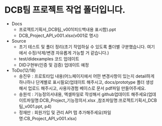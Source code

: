 # DCB팀 프로젝트 작업 폴더입니다.
- Docs
  - 프로젝트기획서_DCB팀_v001(피드백내용 표시함).ppt
  - DCB_Project_API_v001.xlsx(v001로 명시)
- Source
  - 초기 테스트 및 폴더 정리(초기 작업하실 수 있도록 폴더별 구분했습니다. 여기에서 수정/삭제/변경 자유롭게 가능할 거 같습니다.)
  - test/didexamples 코드 업데이트
  - DID구현부(인증 및 검증) 업데이트 예정
 - ToDo(12/18)
   - 송진우 : 프로토타입 내용(어느페이지에서 어떤 변경사항이 있는지 detail하게 하나하나 단계별로 표시필요)업데이트 해주시고, docs/prototype 폴더 생성해서 업로드 해주시고, 사용자경험 베이스로 문서 pdf파일 만들어주세요.
   - 송원석 : 기능정의서내용, 엑셀파일로 작성해서 github업데이트 해주세요(업데이트파일명:DCB_Project_기능정의서.xlsx ,참조파일명:프로젝트기획서_DCB팀_v001.ppt, p4)
   - 정재만 : 회원가입 및 관리 API 탭 추가해주세요(파일명:CB_Project_API_v001.xlsx)
  
  

